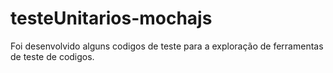 # testeUnitarios-mochajs

Foi desenvolvido alguns codigos de teste para a exploração de ferramentas de teste de codigos.